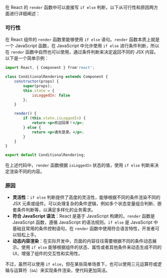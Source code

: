 在 React 的 `render` 函数中可以直接写 `if else` 判断，以下从可行性和原因两方面进行详细阐述：

### 可行性
在 React 组件的 `render` 函数里能够使用 `if else` 语句。`render` 函数本质上就是一个 JavaScript 函数，在 JavaScript 中允许使用 `if else` 进行条件判断，所以在 `render` 函数中自然也可以使用，通过条件判断来决定返回不同的 JSX 内容。以下是一个简单示例：
```jsx
import React, { Component } from'react';

class ConditionalRendering extends Component {
    constructor(props) {
        super(props);
        this.state = {
            isLoggedIn: false
        };
    }

    render() {
        if (this.state.isLoggedIn) {
            return <p>欢迎回来！</p>;
        } else {
            return <p>请先登录。</p>;
        }
    }
}

export default ConditionalRendering;
```
在上述代码中，`render` 函数根据 `isLoggedIn` 状态的值，使用 `if else` 判断来决定渲染不同的内容。

### 原因
- **灵活性**：`if else` 判断提供了高度的灵活性，能够根据不同的条件渲染不同的 JSX 元素或组件。可以处理复杂的条件逻辑，例如多个状态变量组合判断、嵌套条件判断等，以满足多样化的业务需求。
- **符合 JavaScript 语法**：React 是基于 JavaScript 构建的，`render` 函数是 JavaScript 函数，遵循 JavaScript 的语法规则。`if else` 是 JavaScript 中基础且常用的条件控制语句，在 `render` 函数中使用符合语言特性，开发者可以轻松上手。
- **动态内容渲染**：在实际开发中，页面的内容往往需要根据不同的条件动态展示。使用 `if else` 能够根据组件的状态、属性或者其他条件来动态生成不同的 UI，增强了组件的交互性和实用性。 

不过，虽然可以使用 `if else`，但在某些简单场景下，也可以使用三元运算符或逻辑与运算符（`&&`）来实现条件渲染，使代码更加简洁。 
